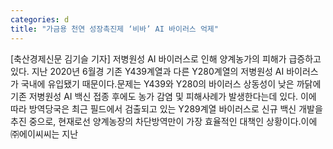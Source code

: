 ```yaml
---
categories: d
title: "가금용 천연 성장촉진제 ‘비바’ AI 바이러스 억제"
---
```

[축산경제신문 김기슬 기자] 저병원성 AI 바이러스로 인해 양계농가의 피해가 급증하고 있다. 지난 2020년 6월경 기존 Y439계열과 다른 Y280계열의 저병원성 AI 바이러스가 국내에 유입됐기 때문이다.문제는 Y439와 Y280의 바이러스 상동성이 낮은 까닭에 기존 저병원성 AI 백신 접종 후에도 농가 감염 및 피해사례가 발생한다는데 있다. 이에 따라 방역당국은 최근 필드에서 검출되고 있는 Y289계열 바이러스로 신규 백신 개발을 추진 중으로, 현재로선 양계농장의 차단방역만이 가장 효율적인 대책인 상황이다.이에 ㈜에이씨씨는 지난
